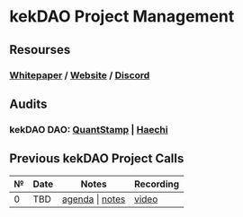 # **kekDAO Project Management**

## **Resourses**
### [Whitepaper]() / [Website](https://universe.xyz/) / [Discord](https://discord.gg/YDUsnvyu)

## **Audits**
### kekDAO DAO: [QuantStamp](https://github.com/kekDAO/kekDAO-PM/blob/master/audits/Quantstamp-DAO.pdf) | [Haechi](https://github.com/kekDAO/kekDAO-PM/blob/master/audits/HAECHI-DAO.pdf)

## Previous kekDAO Project Calls

 №  | Date                             | Notes          | Recording            |
--- | -------------------------------- | -------------- | -------------------- |
 0  | TBD       | [agenda]() \| [notes]()     | [video]() |
